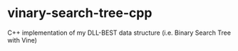 vinary-search-tree-cpp
======================

C++ implementation of my DLL-BEST data structure (i.e. Binary Search Tree with Vine)
